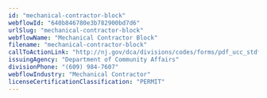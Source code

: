 ```yaml
---
id: "mechanical-contractor-block"
webflowId: "640b846780e3b782900bd7d6"
urlSlug: "mechanical-contractor-block"
webflowName: "Mechanical Contractor Block"
filename: "mechanical-contractor-block"
callToActionLink: "http://nj.gov/dca/divisions/codes/forms/pdf_ucc_stdforms/ucc_f145_mech_insp.pdf"
issuingAgency: "Department of Community Affairs"
divisionPhone: "(609) 984-7607"
webflowIndustry: "Mechanical Contractor"
licenseCertificationClassification: "PERMIT"
---
```

